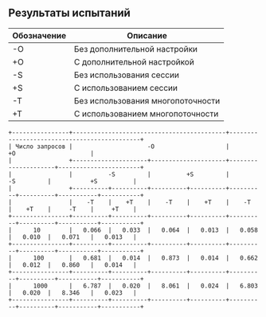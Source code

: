 ## Результаты испытаний

| Обозначение | Описание                          |
|-------------|-----------------------------------|
| -O          | Без дополнительной настройки      |
| +O          | С дополнительной настройкой       |
| -S          | Без использования сессии          |
| +S          | С использованием сессии           |
| -T          | Без использования многопоточности |
| +T          | С использованием многопоточности  |


```text
+----------------+-------------------------------------------+---------------------------------------------+
| Число запросов |                     -O                    |                      +O                     |
|                +---------------------+---------------------+---------------------+-----------------------+
|                |          -S         |          +S         |          -S         |           +S          |
|                +----------+----------+----------+----------+----------+----------+-----------+-----------+
|                |    -T    |    +T    |    -T    |    +T    |    -T    |    +T    |     -T    |     +T    |
+----------------+----------+----------+----------+----------+----------+----------+-----------+-----------+
|      10        |   0.066  |   0.033  |   0.064  |   0.013  |   0.058  |   0.010  |   0.071   |   0.013   |
+----------------+----------+----------+----------+----------+----------+----------+-----------+-----------+
|      100       |   0.681  |   0.014  |   0.873  |   0.014  |   0.662  |   0.012  |   0.860   |   0.014   |
+----------------+----------+----------+----------+----------+----------+----------+-----------+-----------+
|      1000      |   6.787  |   0.020  |   8.061  |   0.024  |   6.803  |   0.020  |   8.346   |   0.023   |
+----------------+----------+----------+----------+----------+----------+----------+-----------+-----------+
```